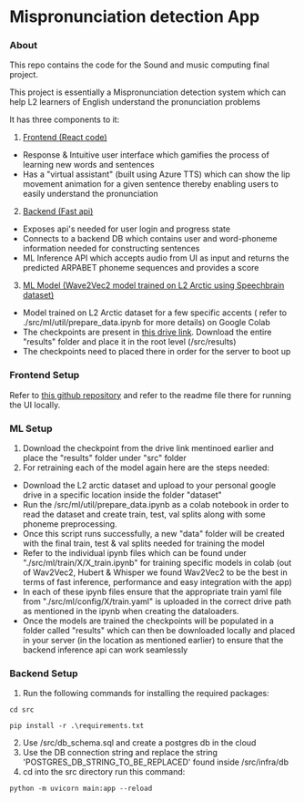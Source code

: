 # Mispronunciation detection App

### About

This repo contains the code for the Sound and music computing final project.

This project is essentially a Mispronunciation detection system which can help L2 learners of English understand the pronunciation problems

It has three components to it:
1. <u> Frontend (React code) </u>
- Response & Intuitive user interface which gamifies the process of learning new words and sentences
- Has a "virtual assistant" (built using Azure TTS) which can show the lip movement animation for a given sentence thereby enabling users to easily understand the pronunciation

2. <u> Backend (Fast api) </u>
- Exposes api's needed for user login and progress state
- Connects to a backend DB which contains user and word-phoneme information needed for constructing sentences
- ML Inference API which accepts audio from UI as input and returns the predicted ARPABET phoneme sequences and provides a score


3. <u> ML Model (Wave2Vec2 model trained on L2 Arctic using Speechbrain dataset) </u>
- Model trained on L2 Arctic dataset for a few specific accents ( refer to ./src/ml/util/prepare_data.ipynb for more details) on Google Colab
- The checkpoints are present in <a href="https://drive.google.com/drive/folders/1-KvGwl8OBnUelgKWP5ex3BWNP54ruJu8?usp=sharing">this drive link</a>. Download the entire "results" folder and place it in the root level (/src/results)
- The checkpoints need to placed there in order for the server to boot up

### Frontend Setup

Refer to <a href = "https://github.com/TheDorkKnightRises/smc-pronunciation-app">this github repository</a> and refer to the readme file there for running the UI locally.

### ML Setup

1. Download the checkpoint from the drive link mentinoed earlier and place the "results" folder under "src" folder
2. For retraining each of the model again here are the steps needed:
* Download the L2 arctic dataset and upload to your personal google drive in a specific location inside the folder "dataset"
* Run the /src/ml/util/prepare_data.ipynb as a colab notebook in order to read the dataset and create train, test, val splits along with some phoneme preprocessing.
* Once this script runs successfully, a new "data" folder will be created with the final train, test & val splits needed for training the model
* Refer to the individual ipynb files which can be found under "./src/ml/train/X/X_train.ipynb" for training specific models in colab (out of Wav2Vec2, Hubert & Whisper we found Wav2Vec2 to be the best in terms of fast inference, performance and easy integration with the app)
* In each of these ipynb files ensure that the appropriate train yaml file from "./src/ml/config/X/train.yaml" is uploaded in the correct drive path as mentioned in the ipynb when creating the dataloaders.
* Once the models are trained the checkpoints will be populated in a folder called "results" which can then be downloaded locally and placed in your server (in the location as mentioned earlier) to ensure that the backend inference api can work seamlessly

### Backend Setup


1. Run the following commands for installing the required packages:

```
cd src

pip install -r .\requirements.txt
```

2. Use /src/db_schema.sql and create a postgres db in the cloud
3. Use the DB connection string and replace the string 'POSTGRES_DB_STRING_TO_BE_REPLACED' found inside /src/infra/db
4. cd into the src directory run this command:

```
python -m uvicorn main:app --reload
```


